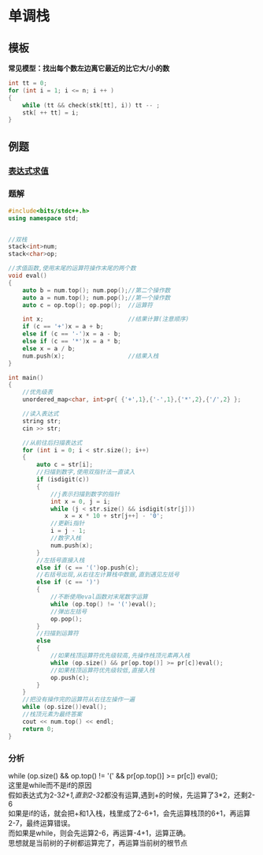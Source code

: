 # 单调栈

## 模板

**常见模型：找出每个数左边离它最近的比它大/小的数**

```C++
int tt = 0;
for (int i = 1; i <= n; i ++ )
{
    while (tt && check(stk[tt], i)) tt -- ;
    stk[ ++ tt] = i;
}
```

## 例题

### [表达式求值](https://www.acwing.com/activity/content/code/content/972603/)

### 题解

```C++
#include<bits/stdc++.h>
using namespace std;


//双栈
stack<int>num;
stack<char>op;

//求值函数,使用末尾的运算符操作末尾的两个数
void eval()
{
    auto b = num.top(); num.pop();//第二个操作数
    auto a = num.top(); num.pop();//第一个操作数
    auto c = op.top(); op.pop();  //运算符

    int x;                        //结果计算(注意顺序)
    if (c == '+')x = a + b;
    else if (c == '-')x = a - b;
    else if (c == '*')x = a * b;
    else x = a / b;
    num.push(x);                  //结果入栈
}

int main()
{
    //优先级表
    unordered_map<char, int>pr{ {'+',1},{'-',1},{'*',2},{'/',2} };

    //读入表达式
    string str;
    cin >> str;

    //从前往后扫描表达式
    for (int i = 0; i < str.size(); i++)
    {
        auto c = str[i];
        //扫描到数字,使用双指针法一直读入
        if (isdigit(c))
        {
            //j表示扫描到数字的指针
            int x = 0, j = i;
            while (j < str.size() && isdigit(str[j]))
                x = x * 10 + str[j++] - '0';
            //更新i指针
            i = j - 1;
            //数字入栈
            num.push(x);
        }
        //左括号直接入栈
        else if (c == '(')op.push(c);
        //右括号出现,从右往左计算栈中数据,直到遇见左括号
        else if (c == ')')
        {
            //不断使用eval函数对末尾数字运算
            while (op.top() != '(')eval();
            //弹出左括号
            op.pop();
        }
        //扫描到运算符
        else
        {
            //如果栈顶运算符优先级较高,先操作栈顶元素再入栈
            while (op.size() && pr[op.top()] >= pr[c])eval();
            //如果栈顶运算符优先级较低,直接入栈
            op.push(c);
        }
    }
    //把没有操作完的运算符从右往左操作一遍
    while (op.size())eval();
    //栈顶元素为最终答案
    cout << num.top() << endl;
    return 0;
}
```
### 分析

while (op.size() && op.top() != '(' && pr[op.top()] >= pr[c]) eval();  
这里是while而不是if的原因  
假如表达式为2-3*2+1,直到2-3*2都没有运算,遇到+的时候，先运算了3*2，还剩2-6  
如果是if的话，就会把+和1入栈，栈里成了2-6+1，会先运算栈顶的6+1，再运算2-7，最终运算错误。  
而如果是while，则会先运算2-6，再运算-4+1，运算正确。  
思想就是当前树的子树都运算完了，再运算当前树的根节点  
 
